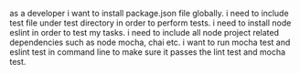as a developer
    i want to install package.json file globally.
    i need to include test file under test directory in order to perform tests.
    i need to install node eslint in order to test my tasks.
    i need to include all node project related dependencies such as node mocha,  chai etc.
    i want to run mocha test and eslint test in command line to make sure it passes the lint test and mocha test.

